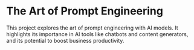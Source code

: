 # The Art of Prompt Engineering

This project explores the art of prompt engineering with AI models. It highlights its importance in AI tools like chatbots and content generators, and its potential to boost business productivity. 
